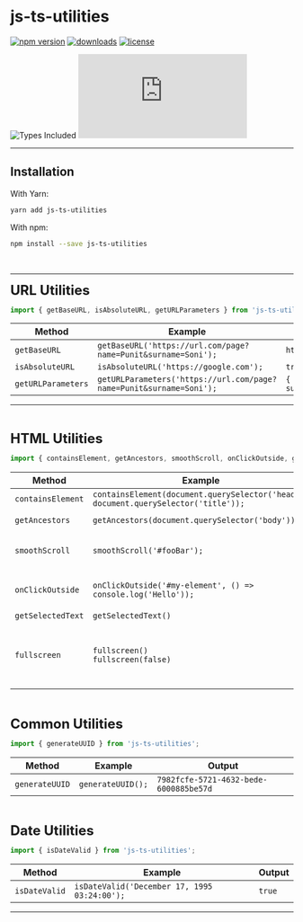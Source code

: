 # js-ts-utilities

[![npm version](https://badge.fury.io/js/js-ts-utilities.svg)][npm_url]
[![downloads](https://img.shields.io/npm/dt/js-ts-utilities.svg)][npm_url]
[![license](https://img.shields.io/npm/l/js-ts-utilities.svg)][npm_url]

<!-- ![Dependency Count](https://badgen.net/bundlephobia/dependency-count/js-ts-utilities) -->
![Types Included](https://badgen.net/npm/types/js-ts-utilities)
[![gzip size](https://img.badgesize.io/https:/unpkg.com/js-ts-utilities/dist/js-ts-utilities.cjs.production.min.js?label=gzip&compression=gzip)](https:/unpkg.com/js-ts-utilities/dist/js-ts-utilities.cjs.production.min.js)

[npm_url]: https://www.npmjs.org/package/js-ts-utilities

----------------------------------------

## Installation

With Yarn:

```bash
yarn add js-ts-utilities
```

With npm:

```bash
npm install --save js-ts-utilities
```

<br />

----------------------------------------

<span style="font-size: 1.5rem; font-weight: bold">URL Utilities</span>

```js
import { getBaseURL, isAbsoluteURL, getURLParameters } from 'js-ts-utilities';
```

| Method | Example | Output |
| ----- | ----- | ----- |
| ```getBaseURL``` | ```getBaseURL('https://url.com/page?name=Punit&surname=Soni');``` | ```https://url.com/page``` |
| ```isAbsoluteURL``` | ```isAbsoluteURL('https://google.com');``` | ```true``` |
| ```getURLParameters``` | ```getURLParameters('https://url.com/page?name=Punit&surname=Soni');``` | ```{ name: 'Punit', surname: 'Soni' }``` |

----------------------------------------

<br />

<span style="font-size: 1.5rem; font-weight: bold">HTML Utilities</span>

```js
import { containsElement, getAncestors, smoothScroll, onClickOutside, getSelectedText } from 'js-ts-utilities';
```

| Method | Example | Output |
| ----- | ----- | ----- |
| ```containsElement``` | ```containsElement(document.querySelector('head'), document.querySelector('title'));``` | ```true``` |
| ```getAncestors``` | ```getAncestors(document.querySelector('body'));``` | ```[document, html, body]``` |
| ```smoothScroll``` | ```smoothScroll('#fooBar');``` | ```scrolls smoothly to the element with the id fooBar``` |
| ```onClickOutside``` | ```onClickOutside('#my-element', () => console.log('Hello'));``` | ```Will log 'Hello' whenever the user clicks outside of #my-element``` |
| ```getSelectedText``` | ```getSelectedText()``` | ```'Lorem ipsum'``` |
| ```fullscreen``` | ```fullscreen()```<br />```fullscreen(false)``` | ```> fullscreen() - Opens `body` in fullscreen mode```<br />```> fullscreen(false) - Exit from fullscreen mode``` |


<br />

<span style="font-size: 1.5rem; font-weight: bold">Common Utilities</span>

```js
import { generateUUID } from 'js-ts-utilities';
```

| Method | Example | Output |
| ----- | ----- | ----- |
| ```generateUUID``` | ```generateUUID();``` | ```7982fcfe-5721-4632-bede-6000885be57d``` |


<br />

<span style="font-size: 1.5rem; font-weight: bold">Date Utilities</span>

```js
import { isDateValid } from 'js-ts-utilities';
```

| Method | Example | Output |
| ----- | ----- | ----- |
| ```isDateValid``` | ```isDateValid('December 17, 1995 03:24:00');``` | ```true``` |


----------------------------------------




